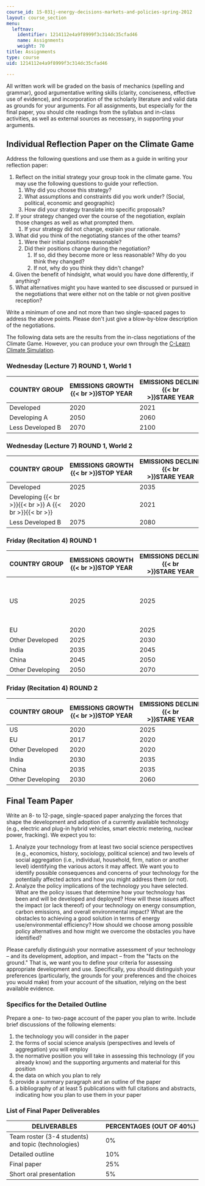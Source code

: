 ```yaml
---
course_id: 15-031j-energy-decisions-markets-and-policies-spring-2012
layout: course_section
menu:
  leftnav:
    identifier: 1214112e4a9f8999f3c314dc35cfad46
    name: Assignments
    weight: 70
title: Assignments
type: course
uid: 1214112e4a9f8999f3c314dc35cfad46

---
```


All written work will be graded on the basis of mechanics (spelling and grammar), good argumentative writing skills (clarity, conciseness, effective use of evidence), and incorporation of the scholarly literature and valid data as grounds for your arguments. For all assignments, but especially for the final paper, you should cite readings from the syllabus and in-class activities, as well as external sources as necessary, in supporting your arguments.

Individual Reflection Paper on the Climate Game
-----------------------------------------------

Address the following questions and use them as a guide in writing your reflection paper:

1.  Reflect on the initial strategy your group took in the climate game. You may use the following questions to guide your reflection.
    1.  Why did you choose this strategy?
    2.  What assumptions and constraints did you work under? (Social, political, economic and geographic)
    3.  How did your strategy translate into specific proposals?
2.  If your strategy changed over the course of the negotiation, explain those changes as well as what prompted them.
    1.  If your strategy did not change, explain your rationale.
3.  What did you think of the negotiating stances of the other teams?
    1.  Were their initial positions reasonable?
    2.  Did their positions change during the negotiation?
        1.  If so, did they become more or less reasonable? Why do you think they changed?
        2.  If not, why do you think they didn't change?
4.  Given the benefit of hindsight, what would you have done differently, if anything?
5.  What alternatives might you have wanted to see discussed or pursued in the negotiations that were either not on the table or not given positive reception?

Write a minimum of one and not more than two single-spaced pages to address the above points. Please don't just give a blow-by-blow description of the negotiations.

The following data sets are the results from the in-class negotiations of the Climate Game. However, you can produce your own through the [C-Learn Climate Simulation](http://climateinteractive.org/simulations/c-learn/simulation).

### Wednesday (Lecture 7) ROUND 1, World 1

| COUNTRY GROUP | EMISSIONS GROWTH  {{< br >}}STOP YEAR | EMISSIONS DECLINE  {{< br >}}STARE YEAR | DECLINE | AFFORESTATION | DEFORESTATION | FUND |
| --- | --- | --- | --- | --- | --- | --- |
| Developed | 2020 | 2021 | 2% | n.a. | n.a | 60B/year |
| Developing A | 2050 | 2060 | 2% | 0.1 | 0.9 | n.a. |
| Less Developed B | 2070 | 2100 | 1% | 0.2 | 0.8 | n.a. 

### Wednesday (Lecture 7) ROUND 1, World 2

| COUNTRY GROUP | EMISSIONS GROWTH  {{< br >}}STOP YEAR | EMISSIONS DECLINE  {{< br >}}STARE YEAR | DECLINE | AFFORESTATION | DEFORESTATION | FUND |
| --- | --- | --- | --- | --- | --- | --- |
| Developed | 2025 | 2035 | 0.5% | n.a. | n.a | 50B/year |
| Developing {{< br >}}{{< br >}} A {{< br >}}{{< br >}}  | 2020 | 2021 | 1.2% | 0.6 | 0.4 | n.a. |
| Less Developed B | 2075 | 2080 | 1% | 0.3 | 0.7 | n.a. 

### Friday (Recitation 4) ROUND 1

| COUNTRY GROUP | EMISSIONS GROWTH  {{< br >}}STOP YEAR | EMISSIONS DECLINE  {{< br >}}STARE YEAR | DECLINE | AFFORESTATION | DEFORESTATION | FUND |
| --- | --- | --- | --- | --- | --- | --- |
| US | 2025 | 2025 | 1% | n.a. | n.a | 60B/year {{< br >}}{{< br >}} to China {{< br >}}{{< br >}}  |
| EU | 2020 | 2025 | 0.4% | n.a. | n.a. | 30B/year |
| Other Developed | 2025 | 2030 | 0.5% | n.a. | n.a. | 10B/year |
| India | 2035 | 2045 | 0.6% | 0.8 | 0.2 | &nbsp; |
| China | 2045 | 2050 | 0.5% | n.a. | 0.1 | &nbsp; |
| Other Developing | 2050 | 2070 | 0.4% | 0.5 | 0.5 |   

### Friday (Recitation 4) ROUND 2

| COUNTRY GROUP | EMISSIONS GROWTH  {{< br >}}STOP YEAR | EMISSIONS DECLINE  {{< br >}}STARE YEAR | DECLINE | AFFORESTATION | DEFORESTATION | FUND |
| --- | --- | --- | --- | --- | --- | --- |
| US | 2020 | 2025 | 1% | n.a. | n.a | TBD |
| EU | 2017 | 2020 | 0.5% | n.a. | n.a. | 40B/year |
| Other Developed | 2020 | 2020 | 1% | n.a. | n.a. | n.a. |
| India | 2030 | 2035 | 0.8% | 0.8 | 0.2 | &nbsp; |
| China | 2035 | 2035 | 0.5% | n.a. | 0.1 | &nbsp; |
| Other Developing | 2030 | 2060 | 0.4% | 0.5 | 0.5 |   

Final Team Paper
----------------

Write an 8- to 12-page, single-spaced paper analyzing the forces that shape the development and adoption of a currently available technology (e.g., electric and plug-in hybrid vehicles, smart electric metering, nuclear power, fracking). We expect you to:

1.  Analyze your technology from at least two social science perspectives (e.g., economics, history, sociology, political science) and two levels of social aggregation (i.e., individual, household, firm, nation or another level) identifying the various actors it may affect. We want you to identify possible consequences and concerns of your technology for the potentially affected actors and how you might address them (or not).
2.  Analyze the policy implications of the technology you have selected. What are the policy issues that determine how your technology has been and will be developed and deployed? How will these issues affect the impact (or lack thereof) of your technology on energy consumption, carbon emissions, and overall environmental impact? What are the obstacles to achieving a good solution in terms of energy use/environmental efficiency? How should we choose among possible policy alternatives and how might we overcome the obstacles you have identified?

Please carefully distinguish your normative assessment of your technology – and its development, adoption, and impact – from the "facts on the ground." That is, we want you to define your criteria for assessing appropriate development and use. Specifically, you should distinguish your preferences (particularly, the grounds for your preferences and the choices you would make) from your account of the situation, relying on the best available evidence.

### Specifics for the Detailed Outline

Prepare a one- to two-page account of the paper you plan to write. Include brief discussions of the following elements:

1.  the technology you will consider in the paper
2.  the forms of social science analysis (perspectives and levels of aggregation) you will employ
3.  the normative position you will take in assessing this technology (if you already know) and the supporting arguments and material for this position
4.  the data on which you plan to rely
5.  provide a summary paragraph and an outline of the paper
6.  a bibliography of at least 5 publications with full citations and abstracts, indicating how you plan to use them in your paper

### List of Final Paper Deliverables

| DELIVERABLES | PERCENTAGES (OUT OF 40%) |
| --- | --- |
| Team roster (3-4 students) and topic (technologies) | 0% |
| Detailed outline | 10% |
| Final paper | 25% |
| Short oral presentation | 5%
